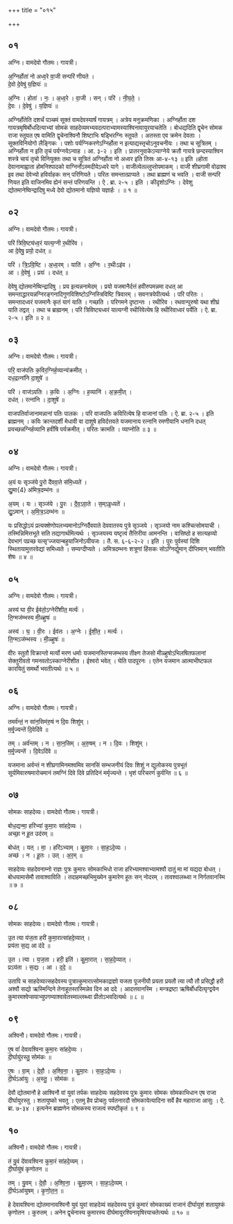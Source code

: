 +++
title = "०१५"

+++


## ०१
अग्निः। वामदेवो गौतमः। गायत्री।

अ॒ग्निर्होता॑ नो अध्व॒रे वा॒जी सन्परि॑ णीयते ।  
दे॒वो दे॒वेषु॑ य॒ज्ञियः॑ ॥

अ॒ग्निः । होता॑ । नः॒ । अ॒ध्व॒रे । वा॒जी । सन् । परि॑ । नी॒य॒ते॒ ।  
दे॒वः । दे॒वेषु॑ । य॒ज्ञियः॑ ॥

अग्निर्होतेति दशर्चं पञ्चमं सूक्तं वामदेवस्यार्षं गायत्रम् । अत्रेय मनुक्रमणिका । अग्निर्होता दश गायत्रमृषिर्बोधदित्याभ्यां सोमकं साहदेव्यमभ्यवदत्पराभ्यामस्याश्विनावायुरयाचतेति । बोधद्यदिति द्वृचेन सोमक राजा स्तूयत एष वामिति द्वृचेनाश्विनौ शिष्टाभिः षड्भिरग्निः स्तूयते । अतस्ता एव क्रमेन देवताः । सूक्तविनियोगो लैङ्गिकः । पशोः पर्यग्निकरणेऽग्निर्होता न इत्याद्यस्तृचोऽनुवचनीयः । तथा च सूत्रितम् । अग्निर्होता न इति तृचं पर्यग्नयेऽन्वाह । आ. ३-२ । इति । प्रातरनुवाकेऽप्याग्नेये क्रतौ गायत्रे छन्दस्याश्विन शस्त्रे चायं तृचो विनियुक्तः तथा च सूत्रितं अग्निर्होता नो अध्वर इति तिस्रः आ-४-१३ ॥ इति ॥होता देवानामाह्वाता होमनिश्पादको वाग्निर्नोऽस्मदीयेऽध्वरे यागे । वाजीत्येतल्लुप्तोपमाकम् । वाजी शीघ्रगामी वोढाश्व इव तथा देवेभ्यो हविर्वाहकः सन् परिणियते । परितः समन्तात्प्राप्यते । तथा ब्राह्मणं च भवति । वाजी सन्परि णियत इति वाजिनमिव ह्येनं सन्तं परिणयन्ति । ऐ . ब्रा. २-५ । इति । कीदृशोऽग्निः । देवेशु द्योतमानेष्विन्द्रादिषु मध्ये देवो द्योतमानो यज्ञियो यज्ञार्हः । ॥ १ ॥

## ०२
अग्निः। वामदेवो गौतमः। गायत्री।

परि॑ त्रिवि॒ष्ट्य॑ध्व॒रं यात्य॒ग्नी र॒थीरि॑व ।  
आ दे॒वेषु॒ प्रयो॒ दध॑त् ॥

परि॑ । त्रि॒ऽवि॒ष्टि । अ॒ध्व॒रम् । याति॑ । अ॒ग्निः । र॒थीःऽइ॑व ।  
आ । दे॒वेषु॑ । प्रयः॑ । दध॑त् ॥

देवेषु द्योतमानेष्विन्द्रादिषु । प्रय इत्यन्ननामेदम् । प्रयो यजमानैर्दत्तं हवीरुपमन्नमा दधत् आ समन्ताद्धारयन्नग्निरङ्गनादिगुणविशिष्टोऽग्निस्त्रिविष्टि त्रिवारम् । सवनत्रये‍पीत्यर्थः । परि परितः । समन्तादध्वरं यजमानैः कृतं यागं याति । गच्छति । परिगमने दृष्टान्तः । रथीरिव । रथवान्पुरुषो यथा शीघ्रं याति तद्वत् । तथा च ब्राह्मनम् । परि त्रिविष्ट्यध्वरं यात्यग्नी रथीरिवेत्येष हि रथीरिवाध्वरं पर्येति । ऐ. ब्रा. २-५ । इति ॥ २ ॥

## ०३
अग्निः। वामदेवो गौतमः। गायत्री।

परि॒ वाज॑पतिः क॒विर॒ग्निर्ह॒व्यान्य॑क्रमीत् ।  
दध॒द्रत्ना॑नि दा॒शुषे॑ ॥

परि॑ । वाज॑ऽपतिः । क॒विः । अ॒ग्निः । ह॒व्यानि॑ । अ॒क्र॒मी॒त् ।  
दध॑त् । रत्ना॑नि । दा॒शुषे॑ ॥

वाजपतिर्वाजानामन्नानां पतिः पालकः । परि वाजपतिः कविरित्येष हि वाजानां पतिः । ऐ. ब्रा. २-५ । इति ब्राह्मनम् । कविः क्रान्तदर्शी मेधावी वा दाशुषे हविर्दत्तवते यजमानाय रत्नानि रमणीयानि धनानि दधत् प्रयच्छन्नग्निर्हव्यानि हवींषि पर्यक्रमीत् । परितः क्रामति । व्याप्नोति ॥ ३ ॥

## ०४
अग्निः। वामदेवो गौतमः। गायत्री।

अ॒यं यः सृञ्ज॑ये पु॒रो दै॑ववा॒ते स॑मि॒ध्यते॑ ।  
द्यु॒मा{4} अ॑मित्र॒दम्भ॑नः ॥

अ॒यम् । यः । सृञ्ज॑ये । पु॒रः । दै॒व॒ऽवा॒ते । स॒म्ऽइ॒ध्यते॑ ।  
द्यु॒ऽमान् । अ॒मि॒त्र॒ऽदम्भ॑नः ॥

यः प्रसिद्धोऽयं प्रत्यक्शेणोपलभ्यमानोऽग्निर्दैववाते देववातस्य पुत्रे सृञ्जये । सृञ्जयो नाम कश्चित्सोमयाची । तस्मिन्निमित्तभूते सति तद्यागार्थमित्यर्थः । सृञ्जयस्य यष्टृत्वं तैत्तिरीया आमनन्ति । वासिष्ठो ह सात्यहव्यो देवभागं पप्रच्छ यत्सृ‘ज्जयान्बहुयाजिनोऽयीयजः । तै. स. ६-६-२-२ । इति । पुरः पुर्वस्यां दिशि स्थितायामुत्तरवेद्यां समिध्यते । सम्यग्दीप्यते । अमित्रदम्भनः शत्रूणां हिंसकः सोऽग्निर्द्युमान् दीप्तिमान् भवतीति शेषः ॥ ४ ॥

## ०५
अग्निः। वामदेवो गौतमः। गायत्री।

अस्य॑ घा वी॒र ईव॑तो॒ऽग्नेरी॑शीत॒ मर्त्यः॑ ।  
ति॒ग्मज॑म्भस्य मी॒ळ्हुषः॑ ॥

अस्य॑ । घ॒ । वी॒रः । ईव॑तः । अ॒ग्नेः । ई॒शी॒त॒ । मर्त्यः॑ ।  
ति॒ग्मऽज॑म्भस्य । मी॒ळ्हुषः॑ ॥

वीरः स्तुतौ विक्रान्तो मर्त्यो मरण धर्माः यजमानस्तिग्मजम्भस्य तीक्ष्ण तेजसो मीळ्हुषोऽभिलषितफलानां सेक्तुरीवतो गमनवतोऽस्काग्नेरीशीत । ईश्वरो भवेत् । घेति पादपूरनः । एतेन यजमान आत्माभीष्टफल कारयितुं समर्थो भवतीत्यर्थः ॥ ५ ॥

## ०६
अग्निः। वामदेवो गौतमः। गायत्री।

तमर्व॑न्तं॒ न सा॑न॒सिम॑रु॒षं न दि॒वः शिशु॑म् ।  
म॒र्मृ॒ज्यन्ते॑ दि॒वेदि॑वे ॥

तम् । अर्व॑न्तम् । न । सा॒न॒सिम् । अ॒रु॒षम् । न । दि॒वः । शिशु॑म् ।  
म॒र्मृ॒ज्यन्ते॑ । दि॒वेऽदि॑वे ॥

यजमाना अर्वन्तं न शीघ्रगामिनमश्वमिव सानसिं सम्भजनीयं दिवः शिशुं न द्युलोकस्य पुत्रभूतं सूर्यमिवारुषमारोचमानं तमग्निं दिवे दिवे प्रतिदिनं मर्मृज्यन्ते । भृशं परिचरणं कुर्वन्ति ॥ ६ ॥

## ०७
सोमकः साहदेव्यः। वामदेवो गौतमः। गायत्री।

बोध॒द्यन्मा॒ हरि॑भ्यां कुमा॒रः सा॑हदे॒व्यः ।  
अच्छा॒ न हू॒त उद॑रम् ॥

बोध॑त् । यत् । मा॒ । हरि॑ऽभ्याम् । कु॒मा॒रः । सा॒ह॒ऽदे॒व्यः ।  
अच्छ॑ । न । हू॒तः । उत् । अ॒र॒म् ॥

साहदेव्यः सहदेवनाम्नो राज्ञः पुत्रः कुमारः सोमकाभिधो राजा हरिभ्यामश्वाभ्यामश्वौ दातुं मा मां यद्यदा बोधत् । बोधयामासेमौ तावाश्वाविति । तदाहमच्छभिमुख्येन कुमारेण हूतः सन् नोदरम् । तावश्वालब्ध्वा न निर्गतवानस्मि ॥ ७ ॥

## ०८
सोमकः साहदेव्यः। वामदेवो गौतमः। गायत्री।

उ॒त त्या य॑ज॒ता हरी॑ कुमा॒रात्सा॑हदे॒व्यात् ।  
प्रय॑ता स॒द्य आ द॑दे ॥

उ॒त । त्या । य॒ज॒ता । हरी॒ इति॑ । कु॒मा॒रात् । सा॒ह॒दे॒व्यात् ।  
प्रऽय॑ता । स॒द्यः । आ । द॒दे॒ ॥

उतापि च साहदेव्यात्सहदेवस्य पुत्रात्कुमारात्सोमकाद्राज्ञो यजता पूजनीयौ प्रयता प्रयतौ त्या त्यौ तौ प्रसिद्धौ हरी अश्वौ सद्यो ऋस्मिन्दिने तेनाहूतस्तस्मिन्नेव दिन आ ददे । आदत्तवानस्मि । मन्त्रद्रष्टा ऋषिर्बोधदित्यृग्द्वयेन कुमारमश्वेप्सयाभ्युपगम्याश्वावेतस्माल्लब्ध्वा प्रीतोऽभवदित्यर्थः ॥ ८ ॥

## ०९
अश्विनौ। वामदेवो गौतमः। गायत्री।

ए॒ष वां॑ देवावश्विना कुमा॒रः सा॑हदे॒व्यः ।  
दी॒र्घायु॑रस्तु॒ सोम॑कः ॥

ए॒षः । वा॒म् । दे॒वौ॒ । अ॒श्वि॒ना॒ । कु॒मा॒रः । सा॒ह॒ऽदे॒व्यः ।  
दी॒र्घऽआ॑युः । अ॒स्तु॒ । सोम॑कः ॥

देवौ द्योतमानौ हे आश्विनौ वां युवां तर्पकः साहदेव्यः सहदेवस्य पुत्रः कुमारः सोमकः सोमकाभिधान एष राजा दीर्घायुरस्तु । शतायुष्को भवतु । एतमु हैव प्रोचतुः पर्वतनारदौ सोमकायेत्यादिना सर्वे हैव महाराजा आसुः । ऐ. ब्रा. ७-३४ । इत्यनेन ब्राह्मणेन सोमकस्य राजत्वं स्पष्टीकृतं ॥ ९ ॥

## १०
अश्विनौ। वामदेवो गौतमः। गायत्री।

तं यु॒वं दे॑वावश्विना कुमा॒रं सा॑हदे॒व्यम् ।  
दी॒र्घायु॑षं कृणोतन ॥

तम् । यु॒वम् । दे॒वौ॒ । अ॒श्वि॒ना॒ । कु॒मा॒रम् । सा॒ह॒ऽदे॒व्यम् ।  
दी॒र्घऽआ॑युषम् । कृ॒णो॒त॒न॒ ॥

हे देवावश्विना द्योतमानावश्विनौ युवं युवां साहदेव्यं सहदेवस्य पुत्रं कुमारं सोमकाख्यं राजानं दीर्घायुशं शतायुश्कं कृणोतन । कुरुतम् । अनेन द्वृचेनास्य कुमारस्य दीर्घमायुरश्विनावृषिरयाचतेत्यर्थः ॥ १० ॥